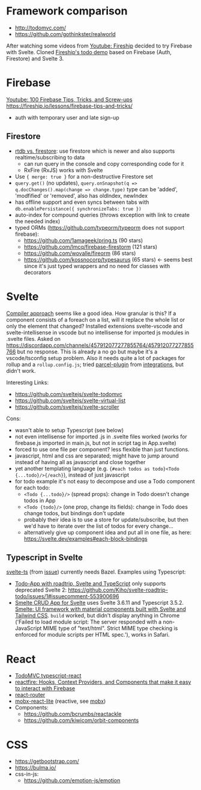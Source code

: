 # Framework comparison
- http://todomvc.com/
- https://github.com/gothinkster/realworld

After watching some videos from [Youtube: Fireship](https://www.youtube.com/channel/UCsBjURrPoezykLs9EqgamOA/videos) decided to try Firebase with Svelte.
Cloned [Fireship's todo demo](https://github.com/fireship-io/188-firebase-vs-amplify/tree/firebase) based on Firebase (Auth, Firestore) and Svelte 3.

# Firebase
[Youtube: 100 Firebase Tips, Tricks, and Screw-ups](https://www.youtube.com/watch?v=iWEgpdVSZyg) https://fireship.io/lessons/firebase-tips-and-tricks/
- auth with temporary user and late sign-up

## Firestore
- [rtdb vs. firestore](https://firebase.google.com/docs/database/rtdb-vs-firestore
): use firestore which is newer and also supports realtime/subscribing to data
  - can run query in the console and copy corresponding code for it
  - RxFire (RxJS) works with Svelte
- Use `{ merge: true }` for a non-destructive Firestore set
- `query.get()` (no updates), `query.onSnapshot(q => q.docChanges().map(change => change.type)` type can be 'added', 'modfified' or 'removed', also has oldIndex, newIndex
- has offline support and even syncs between tabs with `db.enablePersistance({ synchronizeTabs: true })`
- auto-index for compound queries (throws exception with link to create the needed index)
- typed ORMs (https://github.com/typeorm/typeorm does not support firebase):
  - https://github.com/1amageek/pring.ts (90 stars)
  - https://github.com/lmcq/firebase-firestorm (121 stars)
  - https://github.com/wovalle/fireorm (86 stars)
  - https://github.com/kossnocorp/typesaurus (65 stars) <- seems best since it's just typed wrappers and no need for classes with decorators


# Svelte
[Compiler approach](https://svelte.dev/blog/virtual-dom-is-pure-overhead) seems like a good idea. How granular is this? If a component consists of a foreach on a list, will it replace the whole list or only the element that changed?
Installed extensions svelte-vscode and svelte-intellisense in vscode but no intellisense for imported js modules in .svelte files.
Asked on https://discordapp.com/channels/457912077277855764/457912077277855766 but no response.
This is already a no go but maybe it's a vscode/tsconfig setup problem.
Also it needs quite a lot of packages for rollup and a `rollup.config.js`; tried [parcel-plugin](https://github.com/DeMoorJasper/parcel-plugin-svelte) from [integrations](https://github.com/sveltejs/integrations), but didn't work.

Interesting Links:
- https://github.com/sveltejs/svelte-todomvc
- https://github.com/sveltejs/svelte-virtual-list
- https://github.com/sveltejs/svelte-scroller

Cons:
- wasn't able to setup Typescript (see below)
- not even intellisense for imported .js in .svelte files worked (works for firebase.js imported in main.js, but not in script tag in App.svelte)
- forced to use one file per component? less flexible than just functions.
- javascript, html and css are separated; might have to jump around instead of having all as javascript and close together
- yet another templating language (e.g. `{#each todos as todo}<Todo {...todo}/>{/each}`), instead of just javascript
- for todo example it's not easy to decompose and use a Todo component for each todo:
  - `<Todo {...todo}/>` (spread props): change in Todo doesn't change todos in App
  - `<Todo {todo}/>` (one prop, change its fields): change in Todo does change todos, but bindings don't update
  - probably their idea is to use a store for update/subscribe, but then we'd have to iterate over the list of todos for every change...
  - alternatively give up component idea and put all in one file, as here: https://svelte.dev/examples#each-block-bindings

## Typescript in Svelte
[svelte-ts](https://github.com/avantci/svelte-ts) (from [issue](https://github.com/sveltejs/svelte/issues/3677)) currently needs Bazel.
Examples using Typescript:
- [Todo-App with roadtrip, Svelte and TypeScript](https://github.com/Kiho/svelte-roadtrip-todo) only supports deprecated Svelte 2: https://github.com/Kiho/svelte-roadtrip-todo/issues/1#issuecomment-553900696
- [Smelte CRUD App for Svelte](https://github.com/Kiho/smelte-crud-app) uses Svelte 3.6.11 and Typescript 3.5.2. [Smelte: UI framework with material components built with Svelte and Tailwind CSS](https://github.com/matyunya/smelte). `build` worked, but didn't display anything in Chrome ('Failed to load module script: The server responded with a non-JavaScript MIME type of "text/html". Strict MIME type checking is enforced for module scripts per HTML spec.'), works in Safari.


# React
- [TodoMVC typescript-react](https://github.com/tastejs/todomvc/tree/gh-pages/examples/typescript-react)
- [reactfire: Hooks, Context Providers, and Components that make it easy to interact with Firebase](https://github.com/FirebaseExtended/reactfire)
- [react-router](https://reacttraining.com/react-router/)
- [mobx-react-lite](https://github.com/mobxjs/mobx-react-lite/) (reactive, see [mobx](https://github.com/mobxjs/mobx))
- Components:
  - https://github.com/bcrumbs/reactackle
  - https://github.com/kiwicom/orbit-components


# CSS
- https://getbootstrap.com/
- https://bulma.io/
- css-in-js:
  - https://github.com/emotion-js/emotion
